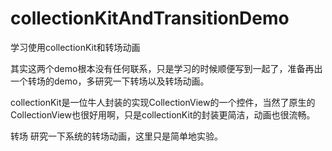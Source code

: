 # collectionKitAndTransitionDemo
学习使用collectionKit和转场动画

其实这两个demo根本没有任何联系，只是学习的时候顺便写到一起了，准备再出一个转场的demo，多研究一下转场以及转场动画。

collectionKit是一位牛人封装的实现CollectionView的一个控件，当然了原生的CollectionView也很好用啊，只是collectionKit的封装更简洁，动画也很流畅。

转场
研究一下系统的转场动画，这里只是简单地实验。

